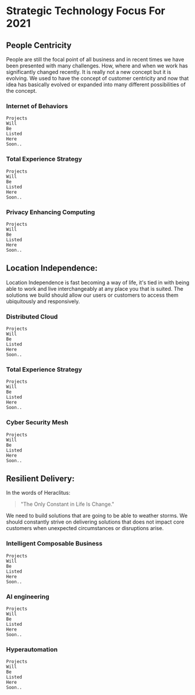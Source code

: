# Strategic Technology Focus For 2021
  
## People Centricity

People are still the focal point of all business and in recent times we have been presented with many challenges. How, where and when we work has significantly changed recently. It is really not a new concept but it is evolving. We used to have the concept of customer centricity and now that idea has basically evolved or expanded into many different possibilities of the concept.


### Internet of Behaviors

```
Projects 
Will
Be
Listed
Here 
Soon..
```

### Total Experience Strategy

```
Projects 
Will
Be
Listed
Here 
Soon..
```

### Privacy Enhancing Computing

```
Projects 
Will
Be
Listed
Here 
Soon..
```


## Location Independence:

Location Independence is fast becoming a way of life, it's tied in with being able to work and live interchangeably at any place you that is suited. The solutions we build should allow our users or customers to access them ubiquitously and responsively. 


### Distributed Cloud

```
Projects 
Will
Be
Listed
Here 
Soon..
```

### Total Experience Strategy

```
Projects 
Will
Be
Listed
Here 
Soon..
```

### Cyber Security Mesh

```
Projects 
Will
Be
Listed
Here 
Soon..
```

## Resilient Delivery:
In the words of Heraclitus:
> "The Only Constant in Life Is Change."

We need to build solutions that are going to be able to weather storms. We should constantly strive on delivering solutions that does not impact core customers when unexpected circumstances or disruptions arise.

### Intelligent Composable Business

```
Projects 
Will
Be
Listed
Here 
Soon..
```

### AI engineering

```
Projects 
Will
Be
Listed
Here 
Soon..
```

### Hyperautomation

```
Projects 
Will
Be
Listed
Here 
Soon..
```

